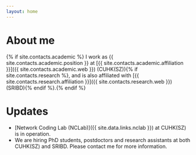 ```yaml
---
layout: home
---
```

# About me

{% if site.contacts.academic %}
I work as {{ site.contacts.academic.position }} at [{{ site.contacts.academic.affiliation }}]({{ site.contacts.academic.web }}) (CUHK(SZ)){% if site.contacts.research %}, and is also affiliated with [{{ site.contacts.research.affiliation }}]({{ site.contacts.research.web }}) (SRIBD){% endif %}.{% endif %}

# Updates
- [Network Coding Lab (NCLab)]({{ site.data.links.nclab }}) at CUHK(SZ) is in operation.
- We are hiring PhD students, postdoctors and research assistants at both CUHK(SZ) and SRIBD. Please contact me for more information.

<!-- # Teaching


# Research -->
